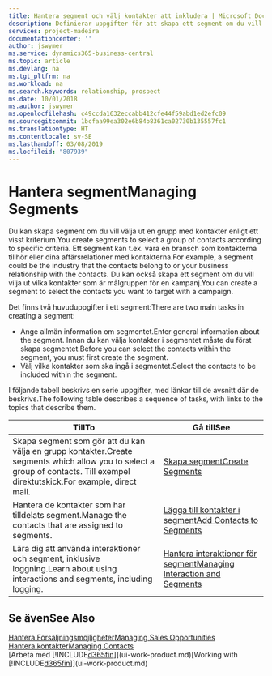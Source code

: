```yaml
---
title: Hantera segment och välj kontakter att inkludera | Microsoft Docs
description: Definierar uppgifter för att skapa ett segment om du vill välja en grupp med kontakter enligt ett visst kriterium, till exempel kontakter i en viss bransch som du vill använda.
services: project-madeira
documentationcenter: ''
author: jswymer
ms.service: dynamics365-business-central
ms.topic: article
ms.devlang: na
ms.tgt_pltfrm: na
ms.workload: na
ms.search.keywords: relationship, prospect
ms.date: 10/01/2018
ms.author: jswymer
ms.openlocfilehash: c49ccda1632eccabb412cfe44f59abd1ed2efc09
ms.sourcegitcommit: 1bcfaa99ea302e6b84b8361ca02730b135557fc1
ms.translationtype: HT
ms.contentlocale: sv-SE
ms.lasthandoff: 03/08/2019
ms.locfileid: "807939"
---
```

# <a name="managing-segments"></a><span data-ttu-id="db096-103">Hantera segment</span><span class="sxs-lookup"><span data-stu-id="db096-103">Managing Segments</span></span>
<span data-ttu-id="db096-104">Du kan skapa segment om du vill välja ut en grupp med kontakter enligt ett visst kriterium.</span><span class="sxs-lookup"><span data-stu-id="db096-104">You create segments to select a group of contacts according to specific criteria.</span></span> <span data-ttu-id="db096-105">Ett segment kan t.ex. vara en bransch som kontakterna tillhör eller dina affärsrelationer med kontakterna.</span><span class="sxs-lookup"><span data-stu-id="db096-105">For example, a segment could be the industry that the contacts belong to or your business relationship with the contacts.</span></span> <span data-ttu-id="db096-106">Du kan också skapa ett segment om du vill vilja ut vilka kontakter som är målgruppen för en kampanj.</span><span class="sxs-lookup"><span data-stu-id="db096-106">You can create a segment to select the contacts you want to target with a campaign.</span></span>

<span data-ttu-id="db096-107">Det finns två huvuduppgifter i ett segment:</span><span class="sxs-lookup"><span data-stu-id="db096-107">There are two main tasks in creating a segment:</span></span>

* <span data-ttu-id="db096-108">Ange allmän information om segmentet.</span><span class="sxs-lookup"><span data-stu-id="db096-108">Enter general information about the segment.</span></span> <span data-ttu-id="db096-109">Innan du kan välja kontakter i segmentet måste du först skapa segmentet.</span><span class="sxs-lookup"><span data-stu-id="db096-109">Before you can select the contacts within the segment, you must first create the segment.</span></span>
* <span data-ttu-id="db096-110">Välj vilka kontakter som ska ingå i segmentet.</span><span class="sxs-lookup"><span data-stu-id="db096-110">Select the contacts to be included within the segment.</span></span>

<span data-ttu-id="db096-111">I följande tabell beskrivs en serie uppgifter, med länkar till de avsnitt där de beskrivs.</span><span class="sxs-lookup"><span data-stu-id="db096-111">The following table describes a sequence of tasks, with links to the topics that describe them.</span></span> 

| <span data-ttu-id="db096-112">Till</span><span class="sxs-lookup"><span data-stu-id="db096-112">To</span></span> | <span data-ttu-id="db096-113">Gå till</span><span class="sxs-lookup"><span data-stu-id="db096-113">See</span></span> |
| --- | --- |
| <span data-ttu-id="db096-114">Skapa segment som gör att du kan välja en grupp kontakter.</span><span class="sxs-lookup"><span data-stu-id="db096-114">Create segments which allow you to select a group of contacts.</span></span> <span data-ttu-id="db096-115">Till exempel direktutskick.</span><span class="sxs-lookup"><span data-stu-id="db096-115">For example, direct mail.</span></span> |[<span data-ttu-id="db096-116">Skapa segment</span><span class="sxs-lookup"><span data-stu-id="db096-116">Create Segments</span></span>](marketing-how-create-segment.md) |
| <span data-ttu-id="db096-117">Hantera de kontakter som har tilldelats segment.</span><span class="sxs-lookup"><span data-stu-id="db096-117">Manage the contacts that are assigned to segments.</span></span> |[<span data-ttu-id="db096-118">Lägga till kontakter i segment</span><span class="sxs-lookup"><span data-stu-id="db096-118">Add Contacts to Segments</span></span>](marketing-add-contact-segment.md) |
| <span data-ttu-id="db096-119">Lära dig att använda interaktioner och segment, inklusive loggning.</span><span class="sxs-lookup"><span data-stu-id="db096-119">Learn about using interactions and segments, including logging.</span></span> |[<span data-ttu-id="db096-120">Hantera interaktioner för segment</span><span class="sxs-lookup"><span data-stu-id="db096-120">Managing Interaction and Segments</span></span>](marketing-interaction-segments.md) |

## <a name="see-also"></a><span data-ttu-id="db096-121">Se även</span><span class="sxs-lookup"><span data-stu-id="db096-121">See Also</span></span>
[<span data-ttu-id="db096-122">Hantera Försäljningsmöjligheter</span><span class="sxs-lookup"><span data-stu-id="db096-122">Managing Sales Opportunities</span></span>](marketing-manage-sales-opportunities.md)  
[<span data-ttu-id="db096-123">Hantera kontakter</span><span class="sxs-lookup"><span data-stu-id="db096-123">Managing Contacts</span></span>](marketing-contacts.md)  
<span data-ttu-id="db096-124">[Arbeta med [!INCLUDE[d365fin](includes/d365fin_md.md)]](ui-work-product.md)</span><span class="sxs-lookup"><span data-stu-id="db096-124">[Working with [!INCLUDE[d365fin](includes/d365fin_md.md)]](ui-work-product.md)</span></span>
